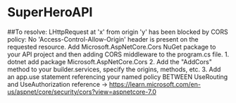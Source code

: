 # SuperHeroAPI

##To resolve: LHttpRequest at 'x' from origin 'y' has been blocked by CORS policy: No 'Access-Control-Allow-Origin' header is present on the requested resource.
  Add Microsoft.AspNetCore.Cors NuGet package to your API project and then adding CORS middleware to the program.cs file.
    1. dotnet add package Microsoft.AspNetCore.Cors
    2. Add the "AddCors" method to your builder.services, specify the origins, methods, etc.
    3. Add an app.use statement referencing your named policy BETWEEN UseRouting and UseAuthorization
    reference -> https://learn.microsoft.com/en-us/aspnet/core/security/cors?view=aspnetcore-7.0
    
